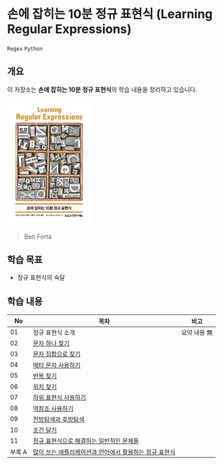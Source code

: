 # 손에 잡히는 10분 정규 표현식 (Learning Regular Expressions)

`Regex` `Python`

## 개요

이 저장소는 **손에 잡히는 10분 정규 표현식**의 학습 내용을 정리하고 있습니다.

<img src="./assets/cover.jpg" alt="Cover" width="200">

> Ben Forta

## 학습 목표
- 정규 표현식의 숙달

## 학습 내용
|No|목차|비고|
|---|---|---|
|01|정규 표현식 소개|요약 내용 無|
|02|[문자 하나 찾기](./02.MatchSingleCha.ipynb)||
|03|[문자 집합으로 찾기](./03.MatchSet.ipynb)||
|04|[메타 문자 사용하기](./04.Meta.ipynb)||
|05|[반복 찾기](./05.Repeat.ipynb)||
|06|[위치 찾기](./06.Position.ipynb)||
|07|[하위 표현식 사용하기](./07.Subexpressions.ipynb)||
|08|[역참조 사용하기](./08.Backreferences.ipynb)||
|09|[전방탐색과 후방탐색](./09.AheadAndBehind.ipynb)||
|10|[조건 달기](./10.Conditions.ipynb)||
|11|[정규 표현식으로 해결하는 일반적인 문제들](./11.CommonProblems.ipynb)||
|부록 A|[많이 쓰는 애플리케이션과 언어에서 활용하는 정규 표현식](./Appendix%20A.ipynb)||
